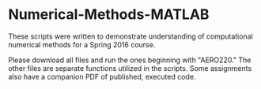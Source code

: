# Numerical-Methods-MATLAB
These scripts were written to demonstrate understanding of computational numerical methods for a Spring 2016 course.

Please download all files and run the ones beginning with "AERO220." The other files are separate functions utilized in the scripts. Some assignments also have a companion PDF of published, executed code. 
